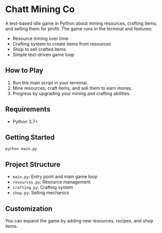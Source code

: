# Chatt Mining Co

A text-based idle game in Python about mining resources, crafting items, and selling them for profit. The game runs in the terminal and features:

- Resource mining over time
- Crafting system to create items from resources
- Shop to sell crafted items
- Simple text-driven game loop

## How to Play
1. Run the main script in your terminal.
2. Mine resources, craft items, and sell them to earn money.
3. Progress by upgrading your mining and crafting abilities.

## Requirements
- Python 3.7+

## Getting Started
```
python main.py
```

## Project Structure
- `main.py`: Entry point and main game loop
- `resources.py`: Resource management
- `crafting.py`: Crafting system
- `shop.py`: Selling mechanics

## Customization
You can expand the game by adding new resources, recipes, and shop items.
